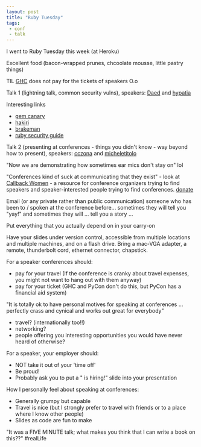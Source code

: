 ```yaml
---
layout: post
title: "Ruby Tuesday"
tags:
 - conf
 - talk
---
```


I went to Ruby Tuesday this week (at Heroku)

Excellent food (bacon-wrapped prunes, chcoolate mousse, little pastry things)

TIL [GHC](http://gracehopper.org/) does not pay for the tickets of speakers O.o

Talk 1 (lightning talk, common security vulns), speakers: [Daed](https://twitter.com/unda3d) and [hypatia](https://twitter.com/hypatiadotca)

Interesting links

- [gem canary](https://gemcanary.com/)
- [hakiri](https://hakiri.io/)
- [brakeman](http://brakemanscanner.org/)
- [ruby security guide](http://guides.rubyonrails.org/security.html)

Talk 2 (presenting at conferences - things you didn't know - way beyond how to present), speakers: [cczona](https://twitter.com/cczona) and [micheletitolo](https://twitter.com/micheletitolo)

"Now we are demonstrating how sometimes ear mics don't stay on" lol

"Conferences kind of suck at communicating that they exist" - look at [Callback Women](http://www.callbackwomen.com/home.html) - a resource for conference organizers trying to find speakers and speaker-interested people trying to find conferences. [donate](https://gratipay.com/CallbackWomen)

Email (or any private rather than public communication) someone who has been to / spoken at the conference before... sometimes they will tell you "yay!" and sometimes they will ... tell you a story ...

Put everything that you actually depend on in your carry-on

Have your slides under version control, accessible from multiple locations and multiple machines, and on a flash drive. Bring a mac-VGA adapter, a remote, thunderbolt cord, ethernet connector, chapstick.

For a speaker conferences should:

- pay for your travel (If the conference is cranky about travel expenses, you might not want to hang out with them anyway)
- pay for your ticket (GHC and PyCon don't do this, but PyCon has a financial aid system)


"It is totally ok to have personal motives for speaking at conferences ... perfectly crass and cynical and works out great for everybody"

- travel? (internationally too!!)
- networking?
- people offering you interesting opportunities you would have never heard of otherwise?


For a speaker, your employer should:

- NOT take it out of your 'time off'
- Be proud!
- Probably ask you to put a "<Logo> is hiring!" slide into your presentation


How I personally feel about speaking at conferences:

- Generally grumpy but capable
- Travel is nice (but I strongly prefer to travel with friends or to a place where I know other people)
- Slides as code are fun to make

"It was a FIVE MINUTE talk; what makes you think that I can write a book on this??" #realLife
